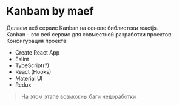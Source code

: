 # Kanbam by maef
Делаем веб сервис Kanban на основе библиотеки reactjs.   
Kanban - это веб сервис для совместной разработки проектов.
Конфигурация проекта:
+ Create React App
+ Eslint
+ TypeScript(?)
+ React (Hooks)
+ Material UI
+ Redux

> На этом этапе возможны баги недоработки.
